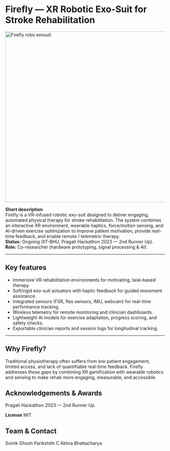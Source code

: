 # Firefly — XR Robotic Exo-Suit for Stroke Rehabilitation

<img width="960" height="540" alt="Firefly robo exosuit" src="https://github.com/user-attachments/assets/9bd40485-257e-4d9e-a6f0-9f7de9cf9951" />


**Short description**  
Firefly is a VR-infused robotic exo-suit designed to deliver engaging, automated physical therapy for stroke rehabilitation. The system combines an interactive XR environment, wearable haptics, force/motion sensing, and AI-driven exercise optimization to improve patient motivation, provide real-time feedback, and enable remote / telemetric therapy.  
**Status:** Ongoing (IIT-BHU, Pragati Hackathon 2023 — 2nd Runner Up).  
**Role:** Co-researcher (hardware prototyping, signal processing & AI).

---

## Key features
- Immersive VR rehabilitation environments for motivating, task-based therapy.  
- Soft/rigid exo-suit actuators with haptic feedback for guided movement assistance.  
- Integrated sensors (FSR, flex sensors, IMU, webcam) for real-time performance tracking.  
- Wireless telemetry for remote monitoring and clinician dashboards.  
- Lightweight AI models for exercise adaptation, progress scoring, and safety checks.  
- Exportable clinician reports and session logs for longitudinal tracking.

---

## Why Firefly?
Traditional physiotherapy often suffers from low patient engagement, limited access, and lack of quantifiable real-time feedback. Firefly addresses these gaps by combining XR gamification with wearable robotics and sensing to make rehab more engaging, measurable, and accessible.

## Acknowledgements & Awards

Pragati Hackathon 2023 — 2nd Runner Up.


**License**
MIT.

## Team & Contact
Soinik Ghosh 
Parikshith C
Abhra Bhattacharya


